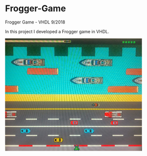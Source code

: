 # Frogger-Game
Frogger Game - VHDL
9/2018

In this project I developed a Frogger game in VHDL.


[![Watch the video](images/Frogger_preview.png)](https://youtu.be/YOs4VsnLfNM)
